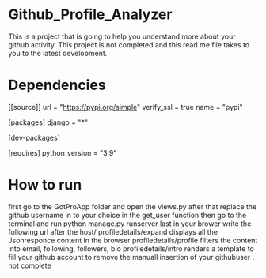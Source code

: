 # Github_Profile_Analyzer

This is a project that is going to help you understand more about your github activity. This project is not completed and this read me file takes to you to the latest development.

# Dependencies

[[source]]
url = "https://pypi.org/simple"
verify_ssl = true
name = "pypi"

[packages]
django = "*"


[dev-packages]

[requires]
python_version = "3.9"

# How to run
first go to the GotProApp folder and open the views.py
after that replace the github username in to your choice in the get_user function
then go to the terminal and run python manage.py runserver
last in your brower write the following url after the host/
    profiledetails/expand  displays all the Jsonresponce content in the browser
    profiledetails/profile  filters the content into email, following, followers, bio
    profiledetails/intro  renders a template to fill your github account to remove the manuall insertion of your githubuser . not complete
